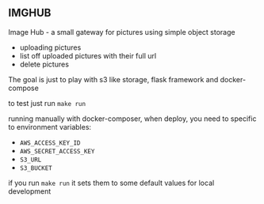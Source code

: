 ## IMGHUB
Image Hub - a small gateway for pictures using simple object storage
- uploading pictures
- list off uploaded pictures with their full url
- delete pictures

The goal is just to play with s3 like storage, flask framework and docker-compose

to test just run `make run`

running manually with docker-composer, when deploy, you need to specific to environment variables:
- `AWS_ACCESS_KEY_ID`
- `AWS_SECRET_ACCESS_KEY`
- `S3_URL`
- `S3_BUCKET`

if you run `make run` it sets them to some default values for local development
